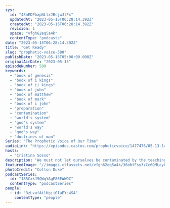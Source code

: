 ```yaml
---
sys:
  id: "48nEDPbapNLlxJBcjwJlFx"
  updatedAt: "2023-05-15T06:28:14.392Z"
  createdAt: "2023-05-15T06:28:14.392Z"
  revision: 1
  space: "vfgh62eq5a4k"
  contentType: "podcasts"
date: "2023-05-15T06:28:14.392Z"
title: "Get Ready"
slug: "prophetic-voice-580"
publishDate: "2023-05-15T05:00:00.000Z"
originalAirDate: "2023-05-13"
episodeNumber: 580
keywords:
  - "book of genesis"
  - "book of i kings"
  - "book of ii kings"
  - "book of john"
  - "book of matthew"
  - "book of mark"
  - "book of i john"
  - "preparation"
  - "contamination"
  - "world's system"
  - "god's system"
  - "world's way"
  - "god's way"
  - "doctrines of man"
Series: "The Prophetic Voice of Our Time"
audioLink: "https://episodes.castos.com/propheticvoice/1477476/05-13-14-23-The-Prophetic-Voice-of-our-Time-mixdown-.mp3"
hosts:
  - "Cristina Sosso"
description: "We must not let ourselves be contaminated by the teachings of man and this world; we cannot be double minded. If God's people, especially His prophets, focus on hearing from God instead of reacting to the bad news we hear, this country will completely turn around for righteousness and God's great move will come."
featuredImage: "//images.ctfassets.net/vfgh62eq5a4k/36ohtFsy3zCc6QMLcyQ5n1/904297b37343451454c45ecbc3a808ac/colton-duke-UExx0KnnkjY-unsplash__1_.jpg"
photoCredit: "Colton Duke"
podcastSeries:
  id: "185CxkJ9QWqYAgE86EWWOC"
  contentType: "podcastSeries"
people:
  - id: "3zLvufAtlKgiiGIaEYs4S4"
    contentType: "people"
---
```

